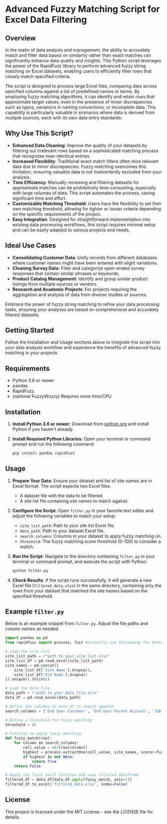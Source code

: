 # Advanced Fuzzy Matching Script for Excel Data Filtering

## Overview

In the realm of data analysis and management, the ability to accurately match and filter data based on similarity rather than exact matches can significantly enhance data quality and insights. This Python script leverages the power of the RapidFuzz library to perform advanced fuzzy string matching on Excel datasets, enabling users to efficiently filter rows that closely match specified criteria.

The script is designed to process large Excel files, comparing data across specified columns against a list of predefined names or terms. By employing fuzzy matching algorithms, it can identify and retain rows that approximate target values, even in the presence of minor discrepancies such as typos, variations in naming conventions, or incomplete data. This capability is particularly valuable in scenarios where data is derived from multiple sources, each with its own data entry standards.

## Why Use This Script?

- **Enhanced Data Cleaning**: Improve the quality of your datasets by filtering out irrelevant rows based on a sophisticated matching process that recognizes near-identical entries.
- **Increased Flexibility**: Traditional exact match filters often miss relevant data due to minor discrepancies. Fuzzy matching overcomes this limitation, ensuring valuable data is not inadvertently excluded from your analysis.
- **Time Efficiency**: Manually reviewing and filtering datasets for approximate matches can be prohibitively time-consuming, especially with large volumes of data. This script automates the process, saving significant time and effort.
- **Customizable Matching Threshold**: Users have the flexibility to set their own matching threshold, allowing for tighter or looser criteria depending on the specific requirements of the project.
- **Easy Integration**: Designed for straightforward implementation into existing data processing workflows, this script requires minimal setup and can be easily adapted to various projects and needs.

## Ideal Use Cases

- **Consolidating Customer Data**: Unify records from different databases where customer names might have been entered with slight variations.
- **Cleaning Survey Data**: Filter and categorize open-ended survey responses that contain similar phrases or keywords.
- **Product Catalog Management**: Identify and group similar product listings from multiple sources or vendors.
- **Research and Academic Projects**: For projects requiring the aggregation and analysis of data from diverse studies or sources.

Embrace the power of fuzzy string matching to refine your data processing tasks, ensuring your analyses are based on comprehensive and accurately filtered datasets.

## Getting Started

Follow the Installation and Usage sections above to integrate this script into your data analysis workflow and experience the benefits of advanced fuzzy matching in your projects.

## Requirements

- Python 3.6 or newer
- pandas
- RapidFuzz
- (optional FuzzyWuzzy) Requires more time/CPU

## Installation

1. **Install Python 3.6 or newer**: Download from [python.org](https://www.python.org/downloads/) and install Python if you haven't already.

2. **Install Required Python Libraries**: Open your terminal or command prompt and run the following command:

   ```bash
   pip install pandas rapidfuzz
   ```

## Usage

1. **Prepare Your Data**: Ensure your dataset and list of site names are in Excel format. The script expects two Excel files:
    - A dataset file with the data to be filtered.
    - A site list file containing site names to match against.

2. **Configure the Script**: Open `filter.py` in your favorite text editor and adjust the following variables to match your setup:
    - `site_list_path`: Path to your site list Excel file.
    - `data_path`: Path to your dataset Excel file.
    - `search_columns`: Columns in your dataset to apply fuzzy matching on.
    - `threshold`: The fuzzy matching score threshold (0-100) to consider a match.

3. **Run the Script**: Navigate to the directory containing `filter.py` in your terminal or command prompt, and execute the script with Python:

   ```bash
   python filter.py
   ```

4. **Check Results**: If the script runs successfully, it will generate a new Excel file (`filtered_data.xlsx`) in the same directory, containing only the rows from your dataset that matched the site names based on the specified threshold.

## Example `filter.py`

Below is an example snippet from `filter.py`. Adjust the file paths and column names as needed:

```python
import pandas as pd
from rapidfuzz import process, fuzz #otionally use fuzzywuzzy for better logi but requires more resources)

# Load the site list
site_list_path = r"path_to_your_site_list.xlsx"
site_list_df = pd.read_excel(site_list_path)
site_names = pd.concat([
    site_list_df['Site Name'].dropna(),
    site_list_df['Old Name'].dropna()
]).unique().tolist()

# Load the data file
data_path = r"path_to_your_data_file.xlsx"
data_df = pd.read_excel(data_path)

# Define the columns in data_df to search against
search_columns = ['End User Customer', 'End User Parent Account', 'Job Description']

# Define a threshold for fuzzy matching
threshold = 85

# Function to apply fuzzy matching
def fuzzy_match(row):
    for column in search_columns:
        cell_value = str(row[column])
        highest = process.extractOne(cell_value, site_names, scorer=fuzz.WRatio, score_cutoff=threshold)
        if highest is not None:
            return True
    return False

# Apply the fuzzy_match function and save filtered dataframe
filtered_df = data_df[data_df.apply(fuzzy_match, axis=1)]
filtered_df.to_excel('filtered_data.xlsx', index=False)
```

## License

This project is licensed under the MIT License - see the LICENSE file for details.
```
